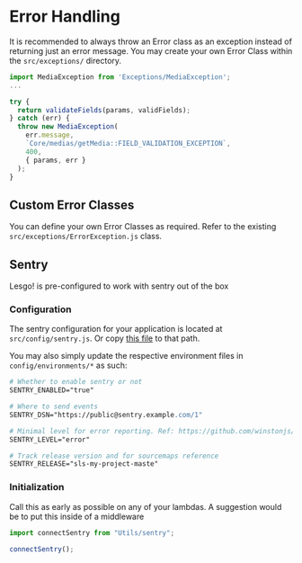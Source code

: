 # Error Handling

It is recommended to always throw an Error class as an exception instead of returning just an error message. You may create your own Error Class within the `src/exceptions/` directory.

```js
import MediaException from 'Exceptions/MediaException';
...

try {
  return validateFields(params, validFields);
} catch (err) {
  throw new MediaException(
    err.message,
    `Core/medias/getMedia::FIELD_VALIDATION_EXCEPTION`,
    400,
    { params, err }
  );
}
```

## Custom Error Classes

You can define your own Error Classes as required. Refer to the existing `src/exceptions/ErrorException.js` class.

## Sentry

Lesgo! is pre-configured to work with sentry out of the box

### Configuration

The sentry configuration for your application is located at `src/config/sentry.js`. Or copy [this file](https://raw.githubusercontent.com/reflex-media/lesgo/master/src/config/sentry.js) to that path.

You may also simply update the respective environment files in `config/environments/*` as such:

```apache
# Whether to enable sentry or not
SENTRY_ENABLED="true"

# Where to send events
SENTRY_DSN="https://public@sentry.example.com/1"

# Minimal level for error reporting. Ref: https://github.com/winstonjs/winston#logging
SENTRY_LEVEL="error"

# Track release version and for sourcemaps reference
SENTRY_RELEASE="sls-my-project-maste"
```

### Initialization

Call this as early as possible on any of your lambdas. A suggestion would be to put this inside of a middleware

```js
import connectSentry from "Utils/sentry";

connectSentry();
```
